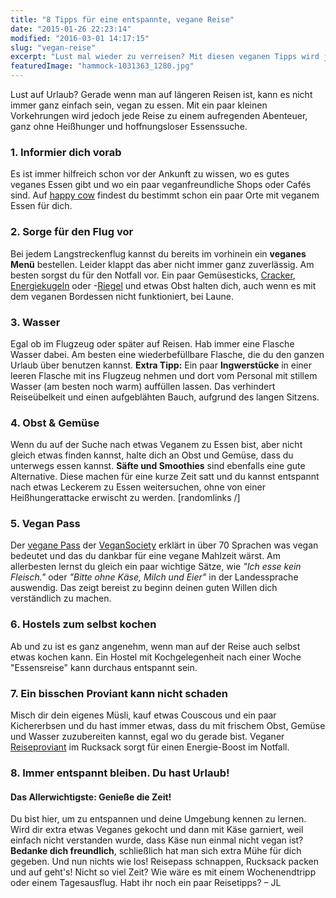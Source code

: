 ```yaml
---
title: "8 Tipps für eine entspannte, vegane Reise"
date: "2015-01-26 22:23:14"
modified: "2016-03-01 14:17:15"
slug: "vegan-reise"
excerpt: "Lust mal wieder zu verreisen? Mit diesen veganen Tipps wird jede Reise erfolgreich."
featuredImage: "hammock-1031363_1280.jpg"
---
```


Lust auf Urlaub? Gerade wenn man auf längeren Reisen ist, kann es nicht immer ganz einfach sein, vegan zu essen. Mit ein paar kleinen Vorkehrungen wird jedoch jede Reise zu einem aufregenden Abenteuer, ganz ohne Heißhunger und hoffnungsloser Essenssuche.

### 1\. Informier dich vorab

Es ist immer hilfreich schon vor der Ankunft zu wissen, wo es gutes veganes Essen gibt und wo ein paar veganfreundliche Shops oder Cafés sind. Auf [happy cow](http://www.happycow.net/) findest du bestimmt schon ein paar Orte mit veganem Essen für dich.

### 2\. Sorge für den Flug vor

Bei jedem Langstreckenflug kannst du bereits im vorhinein ein **veganes Menü** bestellen. Leider klappt das aber nicht immer ganz zuverlässig. Am besten sorgst du für den Notfall vor. Ein paar Gemüsesticks, [Cracker](https://www.veganblatt.com/rohkoestiche-zucchini-leinsamen-cracker), [Energiekugeln](https://www.veganblatt.com/mandel-dattel-kugeln) oder -[Riegel](https://www.veganblatt.com/rohkost-superfood-riegel) und etwas Obst halten dich, auch wenn es mit dem veganen Bordessen nicht funktioniert, bei Laune.

### 3\. Wasser

Egal ob im Flugzeug oder später auf Reisen. Hab immer eine Flasche Wasser dabei. Am besten eine wiederbefüllbare Flasche, die du den ganzen Urlaub über benutzen kannst. **Extra Tipp:** Ein paar **Ingwerstücke** in einer leeren Flasche mit ins Flugzeug nehmen und dort vom Personal mit stillem Wasser (am besten noch warm) auffüllen lassen. Das verhindert Reiseübelkeit und einen aufgeblähten Bauch, aufgrund des langen Sitzens.

### 4\. Obst & Gemüse

Wenn du auf der Suche nach etwas Veganem zu Essen bist, aber nicht gleich etwas finden kannst, halte dich an Obst und Gemüse, dass du unterwegs essen kannst. **Säfte und Smoothies** sind ebenfalls eine gute Alternative. Diese machen für eine kurze Zeit satt und du kannst entspannt nach etwas Leckerem zu Essen weitersuchen, ohne von einer Heißhungerattacke erwischt zu werden. \[randomlinks /\]

### 5\. Vegan Pass

Der [vegane Pass](http://issuu.com/vegan_society/docs/vegan_passport_2010) der [VeganSociety](https://www.vegansociety.com/shop/books/vegan-passport-4th-edition) erklärt in über 70 Sprachen was vegan bedeutet und das du dankbar für eine vegane Mahlzeit wärst. Am allerbesten lernst du gleich ein paar wichtige Sätze, wie _"Ich esse kein Fleisch."_ oder _"Bitte ohne Käse, Milch und Eier"_ in der Landessprache auswendig. Das zeigt bereist zu beginn deinen guten Willen dich verständlich zu machen.

### 6\. Hostels zum selbst kochen

Ab und zu ist es ganz angenehm, wenn man auf der Reise auch selbst etwas kochen kann. Ein Hostel mit Kochgelegenheit nach einer Woche "Essensreise" kann durchaus entspannt sein.

### 7\. Ein bisschen Proviant kann nicht schaden

Misch dir dein eigenes Müsli, kauf etwas Couscous und ein paar Kichererbsen und du hast immer etwas, dass du mit frischem Obst, Gemüse und Wasser zuzubereiten kannst, egal wo du gerade bist. Veganer [Reiseproviant](https://www.veganblatt.com/veganer-reise-proviant) im Rucksack sorgt für einen Energie-Boost im Notfall.

### 8\. Immer entspannt bleiben. Du hast Urlaub!

#### Das Allerwichtigste: Genieße die Zeit!

Du bist hier, um zu entspannen und deine Umgebung kennen zu lernen. Wird dir extra etwas Veganes gekocht und dann mit Käse garniert, weil einfach nicht verstanden wurde, dass Käse nun einmal nicht vegan ist? **Bedanke dich freundlich**, schließlich hat man sich extra Mühe für dich gegeben. Und nun nichts wie los! Reisepass schnappen, Rucksack packen und auf geht's! Nicht so viel Zeit? Wie wäre es mit einem Wochenendtripp oder einem Tagesausflug. Habt ihr noch ein paar Reisetipps? – JL
